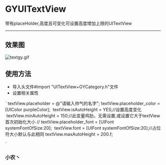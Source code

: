 # GYUITextView
带有placeHolder,高度且可变化可设置高度增加上限的UITextView

****
## 效果图
![textgy.gif](https://cl.ly/3y120W3Y241U)
## 使用方法
* 导入头文件#import "UITextView+GYCategory.h"文件
* 设置相关属性

`
  textView.placeholder = @"请输入帅气的名字";
  textView.placeholder_color = [UIColor purpleColor];
  textView.isAutoHeight = YES;//设置高度变化
  textView.minAutoHeight = 150;//此变量鸡肋，无需设置,或设置它大于textView首次初始化大小
  // textView.placeholder_font = [UIFont systemFontOfSize:20];
  textView.font = [UIFont systemFontOfSize:20];//占位符大小默认与此相同
  textView.maxAutoHeight = 200.f;
  
`

### 小农丶
